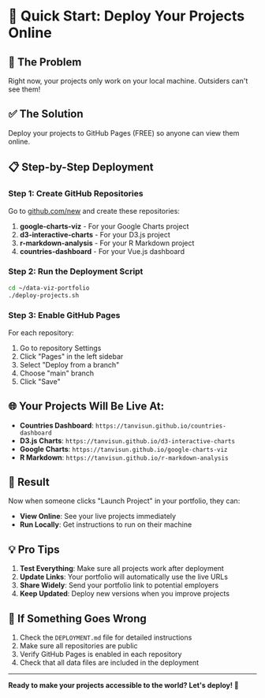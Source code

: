 # 🚀 Quick Start: Deploy Your Projects Online

## 🎯 **The Problem**
Right now, your projects only work on your local machine. Outsiders can't see them!

## ✅ **The Solution**
Deploy your projects to GitHub Pages (FREE) so anyone can view them online.

## 📋 **Step-by-Step Deployment**

### **Step 1: Create GitHub Repositories**
Go to [github.com/new](https://github.com/new) and create these repositories:

1. **google-charts-viz** - For your Google Charts project
2. **d3-interactive-charts** - For your D3.js project  
3. **r-markdown-analysis** - For your R Markdown project
4. **countries-dashboard** - For your Vue.js dashboard

### **Step 2: Run the Deployment Script**
```bash
cd ~/data-viz-portfolio
./deploy-projects.sh
```

### **Step 3: Enable GitHub Pages**
For each repository:
1. Go to repository Settings
2. Click "Pages" in the left sidebar
3. Select "Deploy from a branch"
4. Choose "main" branch
5. Click "Save"

## 🌐 **Your Projects Will Be Live At:**
- **Countries Dashboard**: `https://tanvisun.github.io/countries-dashboard`
- **D3.js Charts**: `https://tanvisun.github.io/d3-interactive-charts`
- **Google Charts**: `https://tanvisun.github.io/google-charts-viz`
- **R Markdown**: `https://tanvisun.github.io/r-markdown-analysis`

## 🎉 **Result**
Now when someone clicks "Launch Project" in your portfolio, they can:
- **View Online**: See your live projects immediately
- **Run Locally**: Get instructions to run on their machine

## 💡 **Pro Tips**
1. **Test Everything**: Make sure all projects work after deployment
2. **Update Links**: Your portfolio will automatically use the live URLs
3. **Share Widely**: Send your portfolio link to potential employers
4. **Keep Updated**: Deploy new versions when you improve projects

## 🔧 **If Something Goes Wrong**
1. Check the `DEPLOYMENT.md` file for detailed instructions
2. Make sure all repositories are public
3. Verify GitHub Pages is enabled in each repository
4. Check that all data files are included in the deployment

---

**Ready to make your projects accessible to the world? Let's deploy! 🚀** 